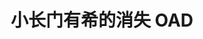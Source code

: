 ---
logo: images/animation/小长门有希的消失OAD.jpg
title: 小长门有希的消失 OAD
subTitle: 由SATELIGHT制作的OAD动画，于2015年10月26日放送，全1话

category: 动画

hasResource: true
downloadList:
  - intro: 1080P x265
    size: 1.1GB
    link: 
  - intro: 字幕1
    size: 37KB
    link: 
  - intro: 字幕2
    size: 29KB
    link: 
  - intro: 云盘 提取码:j315
    size: 
    link: https://pan.baidu.com/s/1d_IK-31llv97j5dlMLpfow

downloadContent: |
  《小长门有希的消失》由SATELIGHT制作，改编自谷川流原作、ぷよ作画的同名漫画，全16集，由和田纯一担任监督，声优除了已经隐退的大前茜（森园生cv）更换为小见川千明，其他皆为原班人马。作品以原作小说第4卷《凉宫春日的消失》为基础，描写变成了“文静害羞少女”的长门有希，与男主角阿虚的平行世界恋爱故事。<br>
  OVA动画则随原作漫画第9卷限定版（2015年10月26日发售）同捆推出，全1集。<br><br>
  视频版权属于:VCB-Studio<br>
  文件地址:https://vcb-s.com/archives/11328
---